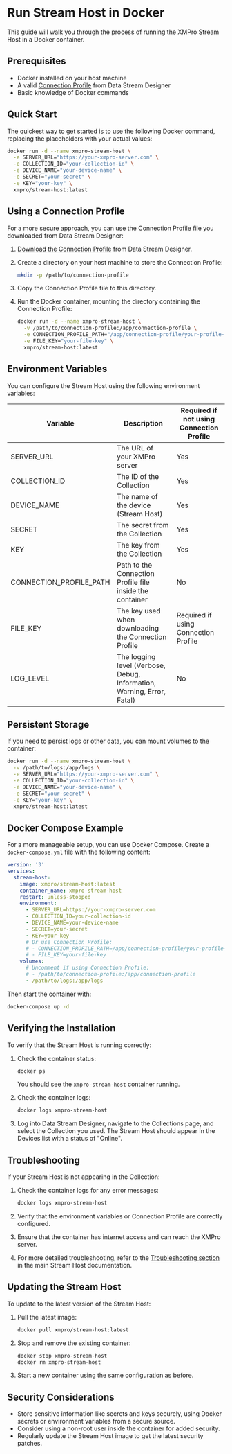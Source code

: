 # Run Stream Host in Docker

This guide will walk you through the process of running the XMPro Stream Host in a Docker container.

## Prerequisites

- Docker installed on your host machine
- A valid [Connection Profile](index.md#download-the-connection-profile) from Data Stream Designer
- Basic knowledge of Docker commands

## Quick Start

The quickest way to get started is to use the following Docker command, replacing the placeholders with your actual values:

```bash
docker run -d --name xmpro-stream-host \
  -e SERVER_URL="https://your-xmpro-server.com" \
  -e COLLECTION_ID="your-collection-id" \
  -e DEVICE_NAME="your-device-name" \
  -e SECRET="your-secret" \
  -e KEY="your-key" \
  xmpro/stream-host:latest
```

## Using a Connection Profile

For a more secure approach, you can use the Connection Profile file you downloaded from Data Stream Designer:

1. [Download the Connection Profile](index.md#download-the-connection-profile) from Data Stream Designer.

2. Create a directory on your host machine to store the Connection Profile:

   ```bash
   mkdir -p /path/to/connection-profile
   ```

3. Copy the Connection Profile file to this directory.

4. Run the Docker container, mounting the directory containing the Connection Profile:

   ```bash
   docker run -d --name xmpro-stream-host \
     -v /path/to/connection-profile:/app/connection-profile \
     -e CONNECTION_PROFILE_PATH="/app/connection-profile/your-profile-file.json" \
     -e FILE_KEY="your-file-key" \
     xmpro/stream-host:latest
   ```

## Environment Variables

You can configure the Stream Host using the following environment variables:

| Variable | Description | Required if not using Connection Profile |
|----------|-------------|------------------------------------------|
| SERVER_URL | The URL of your XMPro server | Yes |
| COLLECTION_ID | The ID of the Collection | Yes |
| DEVICE_NAME | The name of the device (Stream Host) | Yes |
| SECRET | The secret from the Collection | Yes |
| KEY | The key from the Collection | Yes |
| CONNECTION_PROFILE_PATH | Path to the Connection Profile file inside the container | No |
| FILE_KEY | The key used when downloading the Connection Profile | Required if using Connection Profile |
| LOG_LEVEL | The logging level (Verbose, Debug, Information, Warning, Error, Fatal) | No |

## Persistent Storage

If you need to persist logs or other data, you can mount volumes to the container:

```bash
docker run -d --name xmpro-stream-host \
  -v /path/to/logs:/app/logs \
  -e SERVER_URL="https://your-xmpro-server.com" \
  -e COLLECTION_ID="your-collection-id" \
  -e DEVICE_NAME="your-device-name" \
  -e SECRET="your-secret" \
  -e KEY="your-key" \
  xmpro/stream-host:latest
```

## Docker Compose Example

For a more manageable setup, you can use Docker Compose. Create a `docker-compose.yml` file with the following content:

```yaml
version: '3'
services:
  stream-host:
    image: xmpro/stream-host:latest
    container_name: xmpro-stream-host
    restart: unless-stopped
    environment:
      - SERVER_URL=https://your-xmpro-server.com
      - COLLECTION_ID=your-collection-id
      - DEVICE_NAME=your-device-name
      - SECRET=your-secret
      - KEY=your-key
      # Or use Connection Profile:
      # - CONNECTION_PROFILE_PATH=/app/connection-profile/your-profile-file.json
      # - FILE_KEY=your-file-key
    volumes:
      # Uncomment if using Connection Profile:
      # - /path/to/connection-profile:/app/connection-profile
      - /path/to/logs:/app/logs
```

Then start the container with:

```bash
docker-compose up -d
```

## Verifying the Installation

To verify that the Stream Host is running correctly:

1. Check the container status:

   ```bash
   docker ps
   ```

   You should see the `xmpro-stream-host` container running.

2. Check the container logs:

   ```bash
   docker logs xmpro-stream-host
   ```

3. Log into Data Stream Designer, navigate to the Collections page, and select the Collection you used. The Stream Host should appear in the Devices list with a status of "Online".

## Troubleshooting

If your Stream Host is not appearing in the Collection:

1. Check the container logs for any error messages:

   ```bash
   docker logs xmpro-stream-host
   ```

2. Verify that the environment variables or Connection Profile are correctly configured.

3. Ensure that the container has internet access and can reach the XMPro server.

4. For more detailed troubleshooting, refer to the [Troubleshooting section](index.md#troubleshooting) in the main Stream Host documentation.

## Updating the Stream Host

To update to the latest version of the Stream Host:

1. Pull the latest image:

   ```bash
   docker pull xmpro/stream-host:latest
   ```

2. Stop and remove the existing container:

   ```bash
   docker stop xmpro-stream-host
   docker rm xmpro-stream-host
   ```

3. Start a new container using the same configuration as before.

## Security Considerations

- Store sensitive information like secrets and keys securely, using Docker secrets or environment variables from a secure source.
- Consider using a non-root user inside the container for added security.
- Regularly update the Stream Host image to get the latest security patches.
